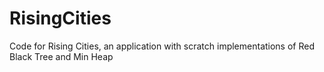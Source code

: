 # RisingCities
Code for Rising Cities, an application with scratch implementations of Red Black Tree and Min Heap
